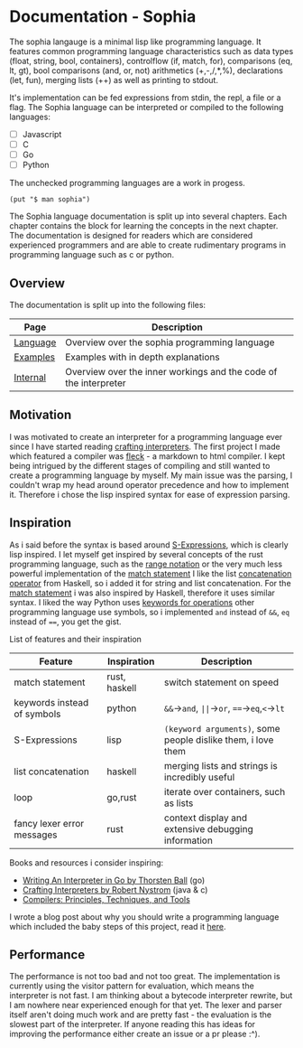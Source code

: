 # Documentation - Sophia

The sophia langauge is a minimal lisp like programming language. It features
common programming language characteristics such as data types (float, string,
bool, containers), controlflow (if, match, for), comparisons (eq, lt, gt), bool
comparisons (and, or, not) arithmetics (+,-,/,\*,%), declarations (let, fun),
merging lists (++) as well as printing to stdout.

It's implementation can be fed expressions from stdin, the repl, a file or a
flag. The Sophia language can be interpreted or compiled to the following
languages:

- [ ] Javascript
- [ ] C
- [ ] Go
- [ ] Python

The unchecked programming languages are a work in progess.

```sophia
(put "$ man sophia")
```

The Sophia language documentation is split up into several chapters.
Each chapter contains the block for learning the concepts in the next
chapter. The documentation is designed for readers which are considered
experienced programmers and are able to create rudimentary programs in
programming language such as c or python.

## Overview

The documentation is split up into the following files:

| Page                      | Description                                                      |
| ------------------------- | ---------------------------------------------------------------- |
| [Language](./Language.md) | Overview over the sophia programming language                    |
| [Examples](./Examples.md) | Examples with in depth explanations                              |
| [Internal](./Internal.md) | Overview over the inner workings and the code of the interpreter |

## Motivation

I was motivated to create an interpreter for a programming language ever since
I have started reading [crafting
interpreters](https://craftinginterpreters.com/). The first project I made
which featured a compiler was [fleck](https://github.com/xnacly/fleck) - a
markdown to html compiler. I kept being intrigued by the different stages of
compiling and still wanted to create a programming language by myself. My main
issue was the parsing, I couldn't wrap my head around operator precedence and
how to implement it. Therefore i chose the lisp inspired syntax for ease of
expression parsing.

## Inspiration

As i said before the syntax is based around
[S-Expressions](https://en.wikipedia.org/wiki/S-expression), which is clearly
lisp inspired. I let myself get inspired by several concepts of the rust
programming language, such as the [range
notation](https://doc.rust-lang.org/rust-by-example/flow_control/for.html) or
the very much less powerful implementation of the [match
statement](https://doc.rust-lang.org/rust-by-example/flow_control/match.html) I
like the list [concatenation
operator](https://zvon.org/other/haskell/Outputprelude/HH_o.html) from Haskell,
so i added it for string and list concatenation. For the [match
statement](https://book.realworldhaskell.org/read/defining-types-streamlining-functions.html#deftypes.guardhttps://book.realworldhaskell.org/read/defining-types-streamlining-functions.html#deftypes.guard)
i was also inspired by Haskell, therefore it uses similar syntax. I liked the
way Python uses [keywords for
operations](https://docs.python.org/3/reference/expressions.html#and) other
programming language use symbols, so i implemented `and` instead of `&&`, `eq`
instead of `==`, you get the gist.

List of features and their inspiration

| Feature                     | Inspiration   | Description                                                  |
| --------------------------- | ------------- | ------------------------------------------------------------ |
| match statement             | rust, haskell | switch statement on speed                                    |
| keywords instead of symbols | python        | `&&`->`and`, `\|\|`->`or`, `==`->`eq`,`<`->`lt`              |
| S-Expressions               | lisp          | `(keyword arguments)`, some people dislike them, i love them |
| list concatenation          | haskell       | merging lists and strings is incredibly useful               |
| loop                        | go,rust       | iterate over containers, such as lists                       |
| fancy lexer error messages  | rust          | context display and extensive debugging information          |

Books and resources i consider inspiring:

- [Writing An Interpreter in Go by Thorsten Ball](https://interpreterbook.com/) (go)
- [Crafting Interpreters by Robert Nystrom](https://craftinginterpreters.com/) (java & c)
- [Compilers: Principles, Techniques, and Tools](https://en.wikipedia.org/wiki/Compilers:_Principles,_Techniques,_and_Tools)

I wrote a blog post about why you should write a programming language which
included the baby steps of this project, read it
[here](https://xnacly.me/posts/2023/write-your-own-programming-language/).

## Performance

The performance is not too bad and not too great. The implementation is
currently using the visitor pattern for evaluation, which means the interpreter
is not fast. I am thinking about a bytecode interpreter rewrite, but I am
nowhere near experienced enough for that yet. The lexer and parser itself
aren't doing much work and are pretty fast - the evaluation is the slowest part
of the interpreter. If anyone reading this has ideas for improving the
performance either create an issue or a pr please :^).
